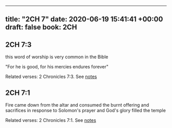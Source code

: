 
---
title: "2CH 7"
date: 2020-06-19 15:41:41 +00:00
draft: false
book: 2CH
---

## 2CH 7:3

this word of worship is very common in the Bible

"For he is good, for his mercies endures forever"

Related verses: 2 Chronicles 7:3. See [notes](https://my.bible.com/notes/3455479881763906120)


## 2CH 7:1

Fire came down from the altar and consumed the burnt offering and sacrifices in response to Solomon's prayer and God's glory filled the temple

Related verses: 2 Chronicles 7:1. See [notes](https://my.bible.com/notes/3455478891547451960)

